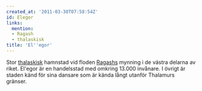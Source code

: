 ```yaml
---
created_at: '2011-03-30T07:58:54Z'
id: Elegor
links:
  mention:
  - Ragash
  - thalaskisk
title: 'El''egor'
---
```


Stor [thalaskisk] hamnstad vid floden [Ragashs] mynning i de västra delarna av riket. El'egor är en
handelsstad med omkring 13.000 invånare. I övrigt är staden känd för sina dansare som är kända långt
utanför Thalamurs gränser.

  [thalaskisk]: thalaskisk
  [Ragashs]: Ragash